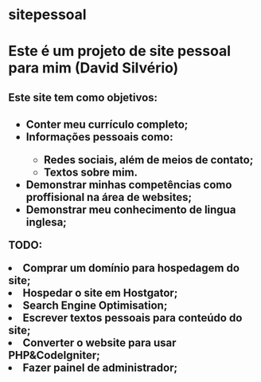 # sitepessoal

<h1>Este é um projeto de site pessoal para mim (David Silvério)</h1>
<h2>Este site tem como objetivos:<h2>
<ul>
  <li>Conter meu currículo completo;</li>
  <li>Informações pessoais como:</li>
    <ul>
      <li>Redes sociais, além de meios de contato;</li>
      <li>Textos sobre mim.</li>
    </ul>
  <li>Demonstrar minhas competências como proffisional na área de websites;</li>
  <li>Demonstrar meu conhecimento de lingua inglesa;</li>
 </ul>
 
TODO:
<li>Comprar um domínio para hospedagem do site;</li>
<li>Hospedar o site em Hostgator;</li>
<li>Search Engine Optimisation;</li>
<li>Escrever textos pessoais para conteúdo do site;</li>
<li>Converter o website para usar PHP&CodeIgniter;</li>
<li>Fazer painel de administrador;</li>
